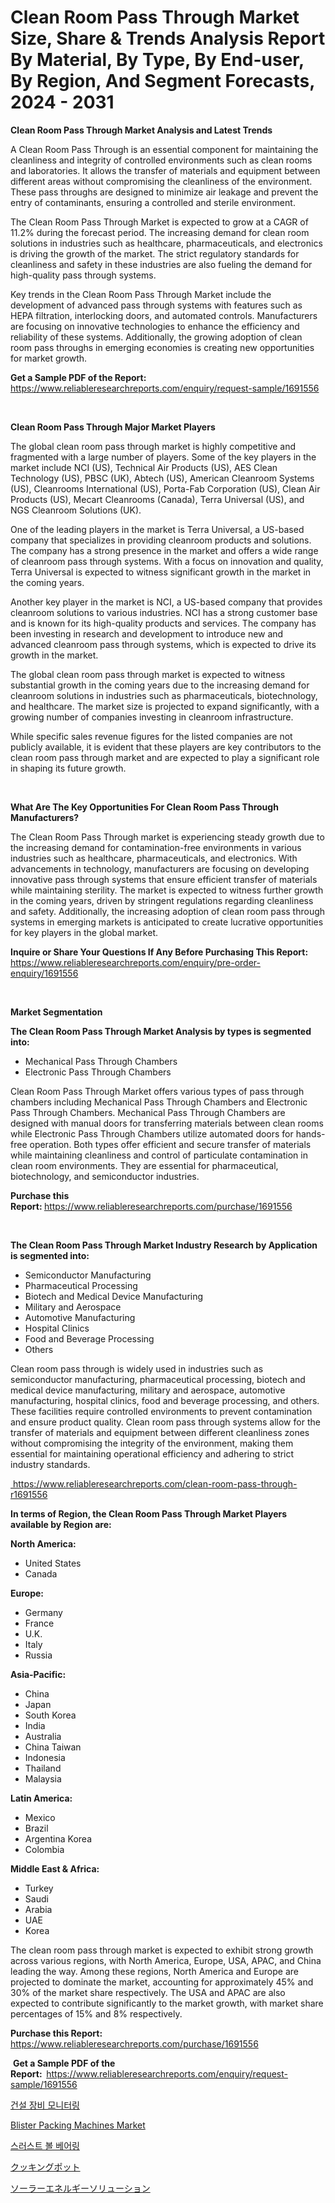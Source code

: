 <p><h1>Clean Room Pass Through Market Size, Share & Trends Analysis Report By Material, By Type, By End-user, By Region, And Segment Forecasts, 2024 - 2031</h1></p><p><strong>Clean Room Pass Through Market Analysis and Latest Trends</strong></p>
<p><p>A Clean Room Pass Through is an essential component for maintaining the cleanliness and integrity of controlled environments such as clean rooms and laboratories. It allows the transfer of materials and equipment between different areas without compromising the cleanliness of the environment. These pass throughs are designed to minimize air leakage and prevent the entry of contaminants, ensuring a controlled and sterile environment.</p><p>The Clean Room Pass Through Market is expected to grow at a CAGR of 11.2% during the forecast period. The increasing demand for clean room solutions in industries such as healthcare, pharmaceuticals, and electronics is driving the growth of the market. The strict regulatory standards for cleanliness and safety in these industries are also fueling the demand for high-quality pass through systems.</p><p>Key trends in the Clean Room Pass Through Market include the development of advanced pass through systems with features such as HEPA filtration, interlocking doors, and automated controls. Manufacturers are focusing on innovative technologies to enhance the efficiency and reliability of these systems. Additionally, the growing adoption of clean room pass throughs in emerging economies is creating new opportunities for market growth.</p></p>
<p><strong>Get a Sample PDF of the Report:&nbsp;</strong> <a href="https://www.reliableresearchreports.com/enquiry/request-sample/1691556">https://www.reliableresearchreports.com/enquiry/request-sample/1691556</a></p>
<p>&nbsp;</p>
<p><strong>Clean Room Pass Through Major Market Players</strong></p>
<p><p>The global clean room pass through market is highly competitive and fragmented with a large number of players. Some of the key players in the market include NCI (US), Technical Air Products (US), AES Clean Technology (US), PBSC (UK), Abtech (US), American Cleanroom Systems (US), Cleanrooms International (US), Porta-Fab Corporation (US), Clean Air Products (US), Mecart Cleanrooms (Canada), Terra Universal (US), and NGS Cleanroom Solutions (UK).</p><p>One of the leading players in the market is Terra Universal, a US-based company that specializes in providing cleanroom products and solutions. The company has a strong presence in the market and offers a wide range of cleanroom pass through systems. With a focus on innovation and quality, Terra Universal is expected to witness significant growth in the market in the coming years.</p><p>Another key player in the market is NCI, a US-based company that provides cleanroom solutions to various industries. NCI has a strong customer base and is known for its high-quality products and services. The company has been investing in research and development to introduce new and advanced cleanroom pass through systems, which is expected to drive its growth in the market.</p><p>The global clean room pass through market is expected to witness substantial growth in the coming years due to the increasing demand for cleanroom solutions in industries such as pharmaceuticals, biotechnology, and healthcare. The market size is projected to expand significantly, with a growing number of companies investing in cleanroom infrastructure.</p><p>While specific sales revenue figures for the listed companies are not publicly available, it is evident that these players are key contributors to the clean room pass through market and are expected to play a significant role in shaping its future growth.</p></p>
<p>&nbsp;</p>
<p><strong>What Are The Key Opportunities For Clean Room Pass Through Manufacturers?</strong></p>
<p><p>The Clean Room Pass Through market is experiencing steady growth due to the increasing demand for contamination-free environments in various industries such as healthcare, pharmaceuticals, and electronics. With advancements in technology, manufacturers are focusing on developing innovative pass through systems that ensure efficient transfer of materials while maintaining sterility. The market is expected to witness further growth in the coming years, driven by stringent regulations regarding cleanliness and safety. Additionally, the increasing adoption of clean room pass through systems in emerging markets is anticipated to create lucrative opportunities for key players in the global market.</p></p>
<p><strong>Inquire or Share Your Questions If Any Before Purchasing This Report:</strong> <a href="https://www.reliableresearchreports.com/enquiry/pre-order-enquiry/1691556">https://www.reliableresearchreports.com/enquiry/pre-order-enquiry/1691556</a></p>
<p>&nbsp;</p>
<p><strong>Market Segmentation</strong></p>
<p><strong>The Clean Room Pass Through Market Analysis by types is segmented into:</strong></p>
<p><ul><li>Mechanical Pass Through Chambers</li><li>Electronic Pass Through Chambers</li></ul></p>
<p><p>Clean Room Pass Through Market offers various types of pass through chambers including Mechanical Pass Through Chambers and Electronic Pass Through Chambers. Mechanical Pass Through Chambers are designed with manual doors for transferring materials between clean rooms while Electronic Pass Through Chambers utilize automated doors for hands-free operation. Both types offer efficient and secure transfer of materials while maintaining cleanliness and control of particulate contamination in clean room environments. They are essential for pharmaceutical, biotechnology, and semiconductor industries.</p></p>
<p><strong>Purchase this Report:&nbsp;</strong><a href="https://www.reliableresearchreports.com/purchase/1691556">https://www.reliableresearchreports.com/purchase/1691556</a></p>
<p>&nbsp;</p>
<p><strong>The Clean Room Pass Through Market Industry Research by Application is segmented into:</strong></p>
<p><ul><li>Semiconductor Manufacturing</li><li>Pharmaceutical Processing</li><li>Biotech and Medical Device Manufacturing</li><li>Military and Aerospace</li><li>Automotive Manufacturing</li><li>Hospital Clinics</li><li>Food and Beverage Processing</li><li>Others</li></ul></p>
<p><p>Clean room pass through is widely used in industries such as semiconductor manufacturing, pharmaceutical processing, biotech and medical device manufacturing, military and aerospace, automotive manufacturing, hospital clinics, food and beverage processing, and others. These facilities require controlled environments to prevent contamination and ensure product quality. Clean room pass through systems allow for the transfer of materials and equipment between different cleanliness zones without compromising the integrity of the environment, making them essential for maintaining operational efficiency and adhering to strict industry standards.</p></p>
<p><a href="https://www.reliableresearchreports.com/clean-room-pass-through-r1691556">&nbsp;https://www.reliableresearchreports.com/clean-room-pass-through-r1691556</a></p>
<p><strong>In terms of Region, the Clean Room Pass Through Market Players available by Region are:</strong></p>
<p>
    <p> <strong> North America: </strong>
        <ul>
            <li>United States</li>
            <li>Canada</li>
        </ul>
        </p> 
    <p> <strong> Europe: </strong>
        <ul>
            <li>Germany</li>
            <li>France</li>
            <li>U.K.</li>
            <li>Italy</li>
            <li>Russia</li>
        </ul>
        </p> 
    <p> <strong> Asia-Pacific: </strong>
        <ul>
            <li>China</li>
            <li>Japan</li>
            <li>South Korea</li>
            <li>India</li>
            <li>Australia</li>
            <li>China Taiwan</li>
            <li>Indonesia</li>
            <li>Thailand</li>
            <li>Malaysia</li>
        </ul>
        </p> 
    <p> <strong> Latin America: </strong>
        <ul>
            <li>Mexico</li>
            <li>Brazil</li>
            <li>Argentina Korea</li>
            <li>Colombia</li>
        </ul>
        </p> 
    <p> <strong> Middle East & Africa: </strong>
        <ul>
            <li>Turkey</li>
            <li>Saudi</li>
            <li>Arabia</li>
            <li>UAE</li>
            <li>Korea</li>
        </ul>
    </p>
    </p>
<p><p>The clean room pass through market is expected to exhibit strong growth across various regions, with North America, Europe, USA, APAC, and China leading the way. Among these regions, North America and Europe are projected to dominate the market, accounting for approximately 45% and 30% of the market share respectively. The USA and APAC are also expected to contribute significantly to the market growth, with market share percentages of 15% and 8% respectively.</p></p>
<p><strong>Purchase this Report: </strong><a href="https://www.reliableresearchreports.com/purchase/1691556">https://www.reliableresearchreports.com/purchase/1691556</a></p>
<p>&nbsp;<strong>Get a Sample PDF of the Report:&nbsp;&nbsp;</strong><a href="https://www.reliableresearchreports.com/enquiry/request-sample/1691556">https://www.reliableresearchreports.com/enquiry/request-sample/1691556</a></p>
<p><strong></strong></p>
<p><p><a href="https://medium.com/@juliastanley2022/%EA%B1%B4%EC%84%A4%EC%9E%A5%EB%B9%84-%EB%AA%A8%EB%8B%88%ED%84%B0%EB%A7%81-%EC%8B%9C%EC%9E%A5%EC%9D%80-%EC%8B%9C%EC%9E%A5-%EC%A0%90%EC%9C%A0%EC%9C%A8-%ED%81%AC%EA%B8%B0-%EB%B0%8F-2031%EB%85%84%EA%B9%8C%EC%A7%80%EC%9D%98-%EC%98%88%EC%83%81-%EC%88%98%EC%9D%B5%EC%97%90-%EC%B4%88%EC%A0%90%EC%9D%84-%EB%A7%9E%EC%B6%94%EA%B3%A0-%EC%9E%88%EC%8A%B5%EB%8B%88%EB%8B%A4-ae8785e9aee0">건설 장비 모니터링</a></p><p><a href="https://github.com/myacatherineblakecaczo9vcsw/Market-Research-Report-List-2/blob/main/blister-packing-machines-market.md">Blister Packing Machines Market</a></p><p><a href="https://medium.com/@chasebashirian/%EC%8A%A4%EB%9F%AC%EC%8A%A4%ED%8A%B8-%EB%B3%BC-%EB%B2%A0%EC%96%B4%EB%A7%81-%EC%8B%9C%EC%9E%A5-%EC%97%B0%EA%B5%AC-%EB%B3%B4%EA%B3%A0%EC%84%9C-%EA%B7%B8-%EC%97%AD%EC%82%AC-%EB%B0%8F-2024%EB%85%84%EB%B6%80%ED%84%B0-2031%EB%85%84%EA%B9%8C%EC%A7%80%EC%9D%98-%EC%98%88%EC%B8%A1-d9dad5f840c1">스러스트 볼 베어링</a></p><p><a href="https://medium.com/@luckeycorbin/%E8%AA%BF%E7%90%86%E9%8D%8B%E5%B8%82%E5%A0%B4%E3%81%AE%E5%88%86%E6%9E%90-%E3%82%B0%E3%83%AD%E3%83%BC%E3%83%90%E3%83%AB%E7%94%A3%E6%A5%AD%E3%81%AE%E5%B1%95%E6%9C%9B%E3%81%A8%E4%BA%88%E6%B8%AC-2024%E5%B9%B4%E3%81%8B%E3%82%892031%E5%B9%B4-de8aaeb65a16">クッキングポット</a></p><p><a href="https://github.com/SarahFahey88/Market-Research-Report-List-1/blob/main/643121234087.md">ソーラーエネルギーソリューション</a></p></p>